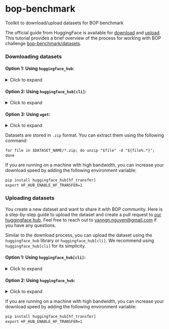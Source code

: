 # bop-benchmark

Toolkit to download/upload datasets for BOP benchmark 

The official guide from HuggingFace is available for [download](https://huggingface.co/docs/huggingface_hub/main/en/guides/download) and [upload](https://huggingface.co/docs/huggingface_hub/main/en/guides/). This tutorial provides a brief overview of the process for working with BOP challenge [bop-benchmark/datasets](https://huggingface.co/datasets/bop-benchmark/datasets/).

### Downloading datasets

#### Option 1: Using `huggingface_hub`:

<details><summary>Click to expand</summary>

a. Install the library:
```
pip install --upgrade huggingface_hub
```
b. Download the dataset:
```
from huggingface_hub import snapshot_download

dataset_name = "hope"
local_dir = "./datasets"

snapshot_download(repo_id="bop-benchmark/datasets", 
                  allow_patterns=f"{dataset_name}/*zip",
                  repo_type="dataset", 
                  local_dir=local_dir)
```
If you want to download the entire BOP datasets (~3TB), please remove the `allow_patterns` argument. More options are available in the [official documentation](https://huggingface.co/docs/huggingface_hub/main/en/guides/download).

</details>


#### Option 2: Using `huggingface_hub[cli]`:

<details><summary>Click to expand</summary>

a. Install the library:
```
pip install -U "huggingface_hub[cli]"
```
b. Download the dataset:
```
export LOCAL_DIR=./datasets
export DATASET_NAME=hope

huggingface-cli download bop-benchmark/datasets --include "$DATASET_NAME/*.zip" --local-dir $LOCAL_DIR --repo-type=dataset  
```
Please remove this argument `--include "$DATASET_NAME/*.zip"` to download entire BOP datasets (~3TB). More options are available in the [official documentation](https://huggingface.co/docs/huggingface_hub/main/en/guides/download).
</details>

#### Option 3: Using `wget`:

<details><summary>Click to expand</summary>

Similar `wget` command as in [BOP website](https://bop.felk.cvut.cz/datasets/) can be used to download the dataset from huggingface hub:
```
export SRC=https://huggingface.co/datasets/bop-benchmark/datasets/resolve/main

wget $SRC/lm/lm_base.zip         # Base archive 
wget $SRC/lm/lm_models.zip       # 3D object models
wget $SRC/lm/lm_test_all.zip     # All test images ("_bop19" for a subset)
wget $SRC/lm/lm_train_pbr.zip    # PBR training images 
```
</details>

Datasets are stored in `.zip` format. You can extract them using the following command:
```
for file in $DATASET_NAME/*.zip; do unzip "$file" -d "${file%.*}"; done
```

If you are running on a machine with high bandwidth, you can increase your download speed by adding the following environment variable:
```
pip install huggingface_hub[hf_transfer]
export HF_HUB_ENABLE_HF_TRANSFER=1
```

### Uploading datasets

You create a new dataset and want to share it with BOP community. Here is a step-by-step guide to upload the dataset and create a pull request to [our huggingface hub](https://huggingface.co/datasets/bop-benchmark/datasets/). Feel free to reach out to vanngn.nguyen@gmail.com if you have any questions.

Similar to the download process, you can upload the dataset using the `huggingface_hub` library or `huggingface_hub[cli]`. We recommend using `huggingface_hub[cli]` for its simplicity.

#### Option 1: Using `huggingface_hub[cli]`:

<details><summary>Click to expand</summary>

a. Install the library:
```
pip install -U "huggingface_hub[cli]"
```

b. Log-in and create a token
```
huggingface-cli login
```
Then go to [this link](https://huggingface.co/settings/tokens) and generate a token. IMPORTANT: the token should have write access as shown below:

<img src="./media/token_hf.png" alt="image" width="300">


Make sure you are in the bop-benchmark group by running:
```
huggingface-cli whoami
```

c. Upload dataset:

The command is applied for both folders and specific files:
```
# Usage:  huggingface-cli upload bop-benchmark/datasets [local_path] [path_in_repo] --repo-type=dataset --create-pr
```
For example, to upload hope dataset:
```
export LOCAL_FOLDER=./datasets/hope
export HF_FOLDER=/hope

huggingface-cli upload bop-benchmark/datasets $LOCAL_FOLDER $HF_FOLDER --repo-type=dataset --create-pr
```

</details>

#### Option 2: Using `huggingface_hub`:

<details><summary>Click to expand</summary>

a. Install the library:
```
pip install --upgrade huggingface_hub
```
b. Creating a pull-request:

We recommend organizing the dataset in a folder and then uploading it to the huggingface hub. For example, to upload `lmo`:
```
from huggingface_hub import HfApi, CommitOperationAdd

dataset_name = "lmo"
local_dir = "./datasets/lmo"

operations = []
for file in local_dir.glob("*"):
    add_commit = CommitOperationAdd(
        path_in_repo=f"/{dataset_name}",
        path_or_fileobj=local_dir,
    )
    operations.append(add_commit)


api = HfApi()
MY_TOKEN = # get from https://huggingface.co/settings/tokens
api.create_commit(repo_id="bop-benchmark/datasets", 
                  repo_type="dataset",
                  commit_message=f"adding {dataset_name} dataset", 
                  token=MY_TOKEN,
                  operations=operations, 
                  create_pr=True)

```
If your dataset is large (> 500 GB), you can upload it in chunks by adding the `multi_commits=True, multi_commits_verbose=True,` argument. More options are available in the [official documentation](https://huggingface.co/docs/huggingface_hub/v0.22.2/en/package_reference/hf_api#huggingface_hub.HfApi.create_pull_request).

</details>

If you are running on a machine with high bandwidth, you can increase your download speed by adding the following environment variable:
```
pip install huggingface_hub[hf_transfer]
export HF_HUB_ENABLE_HF_TRANSFER=1
```